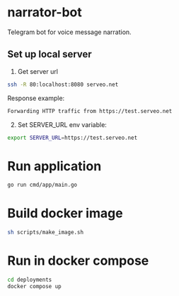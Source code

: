 # narrator-bot
Telegram bot for voice message narration.

## Set up local server
1. Get server url
```sh
ssh -R 80:localhost:8080 serveo.net
```
Response example:
```sh
Forwarding HTTP traffic from https://test.serveo.net
```
2. Set SERVER_URL env variable:
```sh
export SERVER_URL=https://test.serveo.net
```

# Run application

```sh
go run cmd/app/main.go
```

# Build docker image

```sh
sh scripts/make_image.sh
```

# Run in docker compose
```sh
cd deployments
docker compose up
```
